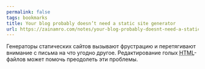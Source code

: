 ```yaml
---
permalink: false
tags: bookmarks
title: Your blog probably doesn’t need a static site generator
url: https://zainamro.com/notes/your-blog-probably-doesnt-need-a-static-site-generator
---
```

Генераторы статических сайтов вызывают фрустрацию и перетягивают внимание с письма на что угодно другое. Редактирование голых <span class="nobr"><abbr title="Hypertext Markup Language">HTML</abbr>-файлов</span> может помочь преодолеть эти проблемы.
